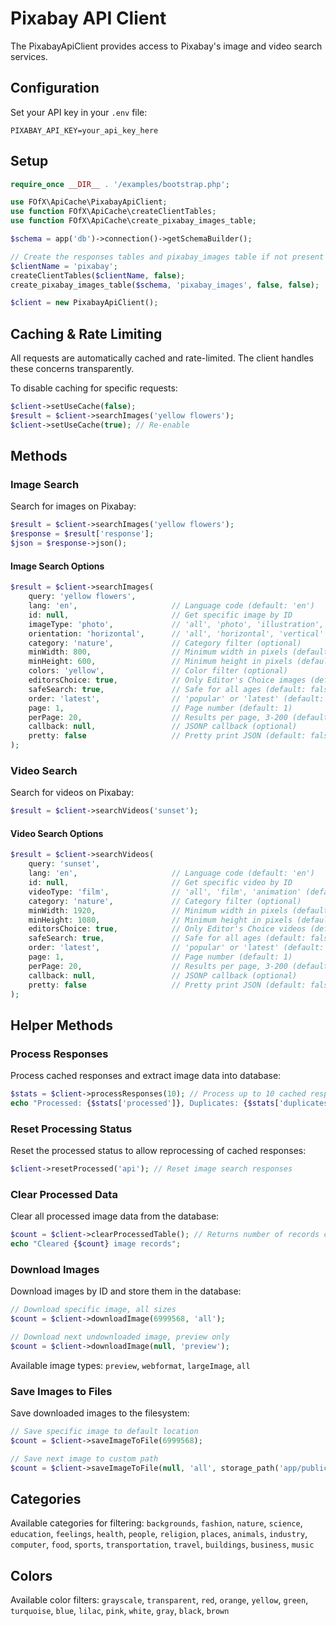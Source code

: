 # Pixabay API Client

The PixabayApiClient provides access to Pixabay's image and video search services.

## Configuration

Set your API key in your `.env` file:

```env
PIXABAY_API_KEY=your_api_key_here
```

## Setup

```php
require_once __DIR__ . '/examples/bootstrap.php';

use FOfX\ApiCache\PixabayApiClient;
use function FOfX\ApiCache\createClientTables;
use function FOfX\ApiCache\create_pixabay_images_table;

$schema = app('db')->connection()->getSchemaBuilder();

// Create the responses tables and pixabay_images table if not present
$clientName = 'pixabay';
createClientTables($clientName, false);
create_pixabay_images_table($schema, 'pixabay_images', false, false);

$client = new PixabayApiClient();
```

## Caching & Rate Limiting

All requests are automatically cached and rate-limited. The client handles these concerns transparently.

To disable caching for specific requests:

```php
$client->setUseCache(false);
$result = $client->searchImages('yellow flowers');
$client->setUseCache(true); // Re-enable
```

## Methods

### Image Search

Search for images on Pixabay:

```php
$result = $client->searchImages('yellow flowers');
$response = $result['response'];
$json = $response->json();
```

#### Image Search Options

```php
$result = $client->searchImages(
    query: 'yellow flowers',
    lang: 'en',                     // Language code (default: 'en')
    id: null,                       // Get specific image by ID
    imageType: 'photo',             // 'all', 'photo', 'illustration', 'vector' (default: 'all')
    orientation: 'horizontal',      // 'all', 'horizontal', 'vertical' (default: 'all')
    category: 'nature',             // Category filter (optional)
    minWidth: 800,                  // Minimum width in pixels (default: 0)
    minHeight: 600,                 // Minimum height in pixels (default: 0)
    colors: 'yellow',               // Color filter (optional)
    editorsChoice: true,            // Only Editor's Choice images (default: false)
    safeSearch: true,               // Safe for all ages (default: false)
    order: 'latest',                // 'popular' or 'latest' (default: 'popular')
    page: 1,                        // Page number (default: 1)
    perPage: 20,                    // Results per page, 3-200 (default: 20)
    callback: null,                 // JSONP callback (optional)
    pretty: false                   // Pretty print JSON (default: false)
);
```

### Video Search

Search for videos on Pixabay:

```php
$result = $client->searchVideos('sunset');
```

#### Video Search Options

```php
$result = $client->searchVideos(
    query: 'sunset',
    lang: 'en',                     // Language code (default: 'en')
    id: null,                       // Get specific video by ID
    videoType: 'film',              // 'all', 'film', 'animation' (default: 'all')
    category: 'nature',             // Category filter (optional)
    minWidth: 1920,                 // Minimum width in pixels (default: 0)
    minHeight: 1080,                // Minimum height in pixels (default: 0)
    editorsChoice: true,            // Only Editor's Choice videos (default: false)
    safeSearch: true,               // Safe for all ages (default: false)
    order: 'latest',                // 'popular' or 'latest' (default: 'popular')
    page: 1,                        // Page number (default: 1)
    perPage: 20,                    // Results per page, 3-200 (default: 20)
    callback: null,                 // JSONP callback (optional)
    pretty: false                   // Pretty print JSON (default: false)
);
```

## Helper Methods

### Process Responses

Process cached responses and extract image data into database:

```php
$stats = $client->processResponses(10); // Process up to 10 cached response rows
echo "Processed: {$stats['processed']}, Duplicates: {$stats['duplicates']}";
```

### Reset Processing Status

Reset the processed status to allow reprocessing of cached responses:

```php
$client->resetProcessed('api'); // Reset image search responses
```

### Clear Processed Data

Clear all processed image data from the database:

```php
$count = $client->clearProcessedTable(); // Returns number of records cleared
echo "Cleared {$count} image records";
```

### Download Images

Download images by ID and store them in the database:

```php
// Download specific image, all sizes
$count = $client->downloadImage(6999568, 'all');

// Download next undownloaded image, preview only
$count = $client->downloadImage(null, 'preview');
```

Available image types: `preview`, `webformat`, `largeImage`, `all`

### Save Images to Files

Save downloaded images to the filesystem:

```php
// Save specific image to default location
$count = $client->saveImageToFile(6999568);

// Save next image to custom path
$count = $client->saveImageToFile(null, 'all', storage_path('app/public/images'));
```

## Categories

Available categories for filtering: `backgrounds`, `fashion`, `nature`, `science`, `education`, `feelings`, `health`, `people`, `religion`, `places`, `animals`, `industry`, `computer`, `food`, `sports`, `transportation`, `travel`, `buildings`, `business`, `music`

## Colors

Available color filters: `grayscale`, `transparent`, `red`, `orange`, `yellow`, `green`, `turquoise`, `blue`, `lilac`, `pink`, `white`, `gray`, `black`, `brown`